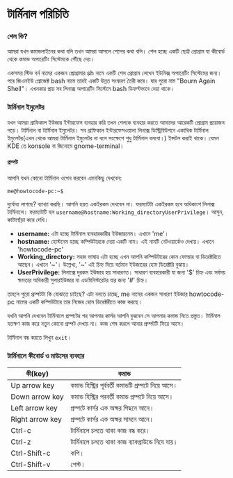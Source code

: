 # টার্মিনাল পরিচিতি #

### শেল কি? ###

আমরা যখন কমান্ডলাইনের কথা বলি তখন আমরা আসলে শেলের কথা বলি। শেল হচ্ছে একটি ছোট্ট প্রোগ্রাম যা কীবোর্ড থেকে কমান্ড অপারেটিং সিস্টেমকে পৌঁছে দেয়।

একসময় স্টিভ বর্ন নামের একজন প্রোগ্রামার sh নামে একটি শেল প্রোগ্রাম লেখেন ইউনিক্স অপারেটিং সিস্টেমের জন্য। পরে জিএনইউ প্রোজেক্ট bash নামে তারই একটি উন্নত সংস্করণ তৈরী করে। যার পুরো নাম "Bourn Again Shell"। এখনকার প্রায় সব লিনাক্স অপারেটিং সিস্টেমে bash ডিফল্টভাবে দেয়া থাকে।

### টার্মিনাল ইমুলেটর ###

যখন আমরা গ্রাফিকাল ইউজার ইন্টারফেস ব্যবহার করি তখন শেলকে ব্যবহার করতে আমাদের আরেকটি প্রোগ্রাম প্রয়োজন পড়ে। টার্মিনাল বা টার্মিনাল ইমুলেটর। সব গ্রাফিকাল ইন্টারফেসওয়ালা লিনাক্স ডিস্ট্রিবিউশনে একাধিক টার্মিনাল ইমুলেটর(এখন থেকে আমরা টার্মিনাল ইমুলেটর না বলে সংক্ষেপে শুধু টার্মিনাল বলবো।) ইন্সটল করাই থাকে। যেমন KDE তে konsole বা জিনোমে gnome-terminal।

#### প্রম্পট ####

আপনি যখন কোনো টার্মিনাল ওপেন করবেন এমনকিছু দেখবেন:

```
me@howtocode-pc:~$

```
দুর্বোধ্য লাগছে? ব্যাখ্যা করছি।
আপনি হয়ত একইরকম দেখবেন না। ফরম্যাটটা একইরকম হবে অধিকাংশ লিনাক্স টার্মিনালে। ফরম্যাটটি হল `username@hostname:Working_directoryUserPrivilege`। আসুন, কাটাছেঁড়া করে দেখি।

*  **username:** এটা হচ্ছে টার্মিনাল ব্যবহারকারীর ইউজারনেম। এখানে 'me'।
*  **hostname:** হোস্টনেম হচ্ছে কম্পিউটারকে দেয়া একটি নাম। এই নামটি নেটওয়ার্কেও দেখায়। এখানে 'howtocode-pc'
*  **Working_directory:** সহজ ভাষায় এটা হচ্ছে এখন আপনি কম্পিউটারের কোন ফোল্ডার বা ডিরেক্টরিতে আছেন। এখানে '~'। উল্লেখ্য, '~' এই চিহ্ন দিয়ে বর্তমান ইউজারের হোম ডিরেক্টরি বুঝায়।
*  **UserPrivilege:** লিনাক্সে দুরকম ইউজার হয় সাধারণত। সাধারণ ব্যবহারকারী যা জন্য '$' চিহ্ন এবং সর্বময় ক্ষমতার অধিকারী সুপারইউজার বা এডমিনিস্টরেটর যার জন্য '#' চিহ্ন।

তাহলে পুরো প্রম্পটটা কি বোঝাতে চাইছে? এটা বলতে চাচ্ছে, me নামের একজন সাধারণ ইউজার howtocode-pc নামের একটি কম্পিউটারে তার নিজের হোম ডিরেক্টরীতে কাজ করছে।

যখনি আপনি দেখবেন টার্মিনালে প্রম্পটের পর আপনার কার্সর আপনি বুঝবেন সে আপনার কমান্ড নিতে প্রস্তুত। টার্মিনাল যতক্ষণ কাজ করে নতুন কোনো প্রম্পট দেখায় না। কাজ শেষ করলে আবার প্রম্পটটি ফিরে আসে।

টার্মিনাল বন্ধ করতে লিখুন `exit`।

### টার্মিনালে কীবোর্ড ও মাউসের ব্যবহার ###

| কী(key) | কমান্ড|
| ------- | --- |
| Up arrow key | কমান্ড হিস্ট্রির পূর্ববর্তী কমান্ডটি প্রম্পটে নিয়ে আসে। |
| Down arrow key | কমান্ড হিস্ট্রির পরবর্তী কমান্ড প্রম্পটে নিয়ে আসে। |
| Left arrow key | প্রম্পটে কার্সর এক অক্ষর পিছনে আনে। |
| Right arrow key | প্রম্পটে কার্সর এক অক্ষর সামনে আনে। |
| Ctrl-c | টার্মিনালে চলতে থাকা কাজ বন্ধ করে।|
| Ctrl-z | টার্মিনালে চলতে থাকা কাজ ব্যাকগ্রাউন্ডে নিযে যায়। |
| Ctrl-Shift-c | কপি। |
| Ctrl-Shift-v | পেস্ট। |
